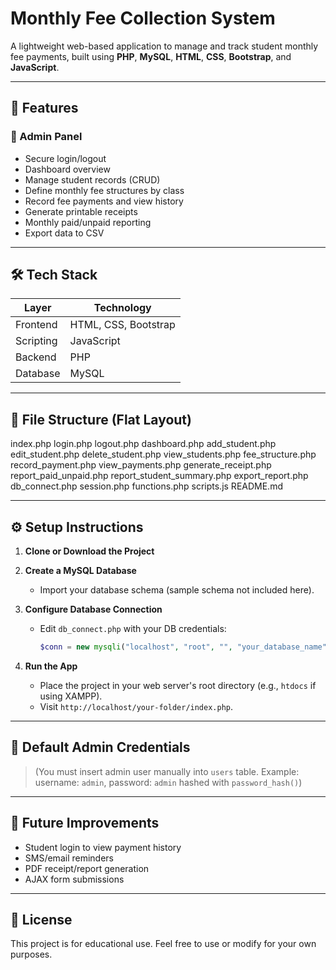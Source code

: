 # Monthly Fee Collection System

A lightweight web-based application to manage and track student monthly fee payments, built using **PHP**, **MySQL**, **HTML**, **CSS**, **Bootstrap**, and **JavaScript**.

---

## 📌 Features

### 👤 Admin Panel
- Secure login/logout
- Dashboard overview
- Manage student records (CRUD)
- Define monthly fee structures by class
- Record fee payments and view history
- Generate printable receipts
- Monthly paid/unpaid reporting
- Export data to CSV

---

## 🛠️ Tech Stack

| Layer       | Technology            |
|-------------|------------------------|
| Frontend    | HTML, CSS, Bootstrap   |
| Scripting   | JavaScript             |
| Backend     | PHP                    |
| Database    | MySQL                  |

---

## 📂 File Structure (Flat Layout)

index.php
login.php
logout.php
dashboard.php
add_student.php
edit_student.php
delete_student.php
view_students.php
fee_structure.php
record_payment.php
view_payments.php
generate_receipt.php
report_paid_unpaid.php
report_student_summary.php
export_report.php
db_connect.php
session.php
functions.php
scripts.js
README.md


---

## ⚙️ Setup Instructions

1. **Clone or Download the Project**

2. **Create a MySQL Database**
   - Import your database schema (sample schema not included here).

3. **Configure Database Connection**
   - Edit `db_connect.php` with your DB credentials:
     ```php
     $conn = new mysqli("localhost", "root", "", "your_database_name");
     ```

4. **Run the App**
   - Place the project in your web server's root directory (e.g., `htdocs` if using XAMPP).
   - Visit `http://localhost/your-folder/index.php`.

---

## 🔐 Default Admin Credentials

> (You must insert admin user manually into `users` table. Example: username: `admin`, password: `admin` hashed with `password_hash()`)

---

## 🧰 Future Improvements

- Student login to view payment history
- SMS/email reminders
- PDF receipt/report generation
- AJAX form submissions

---

## 📄 License

This project is for educational use. Feel free to use or modify for your own purposes.
